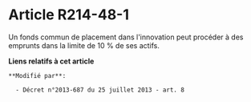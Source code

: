 # Article R214-48-1

Un fonds commun de placement dans l'innovation peut procéder à des emprunts dans la limite de 10 % de ses actifs.

**Liens relatifs à cet article**

	**Modifié par**:

	  - Décret n°2013-687 du 25 juillet 2013 - art. 8
